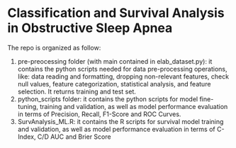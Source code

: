 # Classification and Survival Analysis in Obstructive Sleep Apnea
The repo is organized as follow:
  1. pre-preocessing folder (with main contained in elab_dataset.py): it contains the python scripts needed for data pre-processing operations, like: data reading and formatting, dropping non-relevant features, check null values, 
feature categorization, statistical analysis, and feature selection. It returns training and test set.
  2. python_scripts folder: it contains the python scripts for model fine-tuning, training and validation, as well as model performance evaluation in terms of Precision, Recall, F1-Score and ROC Curves.
  3. SurvAnalysis_ML.R: it contains the R scripts for survival model training and validation, as well as model performance evaluation in terms of C-Index, C/D AUC and Brier Score
